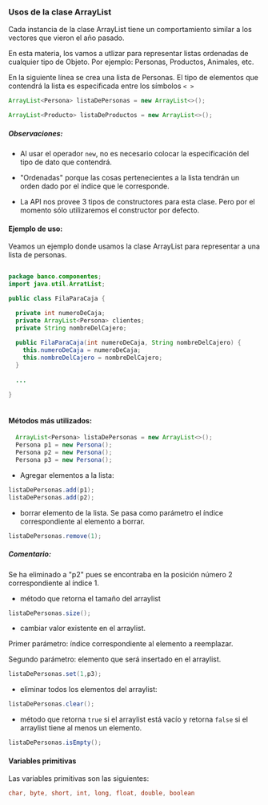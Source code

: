 ### Usos de la clase ArrayList
Cada instancia de la clase ArrayList tiene un comportamiento similar
a los vectores que vieron el año pasado.

En esta materia, los vamos a utlizar para representar listas ordenadas de 
cualquier tipo de Objeto. Por ejemplo: Personas, Productos, Animales, etc.

En la siguiente línea se crea una lista de Personas. 
El tipo de elementos que contendrá la lista es especificada entre los símbolos ```< >```
```java
ArrayList<Persona> listaDePersonas = new ArrayList<>();

ArrayList<Producto> listaDeProductos = new ArrayList<>();
```

##### Observaciones:
* Al usar el operador ```new```, no es necesario colocar la especificación del 
tipo de dato que contendrá.

* "Ordenadas" porque las cosas pertenecientes a la lista tendrán un orden dado
por el índice que le corresponde.

* La API nos provee 3 tipos de constructores para esta clase. Pero por el 
momento sólo utilizaremos el constructor por defecto.

#### Ejemplo de uso:

Veamos un ejemplo donde usamos la clase ArrayList para representar a 
una lista de personas.


```java

package banco.componentes;
import java.util.ArratList;

public class FilaParaCaja {

  private int numeroDeCaja;
  private ArrayList<Persona> clientes;
  private String nombreDelCajero;
  
  public FilaParaCaja(int numeroDeCaja, String nombreDelCajero) {
    this.numeroDeCaja = numeroDeCaja;
    this.nombreDelCajero = nombreDelCajero;
  }
  
  ...
  
}
  

```

#### Métodos más utilizados:
```java
  ArrayList<Persona> listaDePersonas = new ArrayList<>();
  Persona p1 = new Persona();
  Persona p2 = new Persona();
  Persona p3 = new Persona();
```

* Agregar elementos a la lista:
```java
listaDePersonas.add(p1);
listaDePersonas.add(p2);
```


* borrar elemento de la lista. Se pasa como parámetro el índice 
correspondiente al elemento a borrar.
```java
listaDePersonas.remove(1);
```
##### Comentario:
Se ha eliminado a "p2" pues se encontraba en la posición número 2 
correspondiente al índice 1.


* método que retorna el tamaño del arraylist
```java
listaDePersonas.size();
```


* cambiar valor existente en el arraylist. 

Primer parámetro: índice correspondiente al elemento a reemplazar.

Segundo parámetro: elemento que será insertado en el arraylist.
```java
listaDePersonas.set(1,p3);
```

* eliminar todos los elementos del arraylist:
```java
listaDePersonas.clear();
```

* método que retorna ```true``` si el arraylist está vacío y
retorna ```false``` si el arraylist tiene al menos un elemento.
```java
listaDePersonas.isEmpty();
```
#### Variables primitivas
Las variables primitivas son las siguientes:
```java
char, byte, short, int, long, float, double, boolean
```


